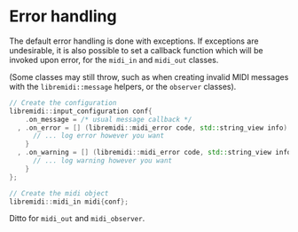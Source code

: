 # Error handling

The default error handling is done with exceptions.
If exceptions are undesirable, it is also possible to set a callback function which will be invoked upon error, for the `midi_in` and `midi_out` classes.

(Some classes may still throw, such as when creating invalid MIDI messages with the `libremidi::message` helpers, or the `observer` classes).

```C++
// Create the configuration
libremidi::input_configuration conf{
    .on_message = /* usual message callback */
  , .on_error = [] (libremidi::midi_error code, std::string_view info) {
      // ... log error however you want
    }
  , .on_warning = [] (libremidi::midi_error code, std::string_view info) {
      // ... log warning however you want
    }
};

// Create the midi object
libremidi::midi_in midi{conf};
```

Ditto for `midi_out` and `midi_observer`.
